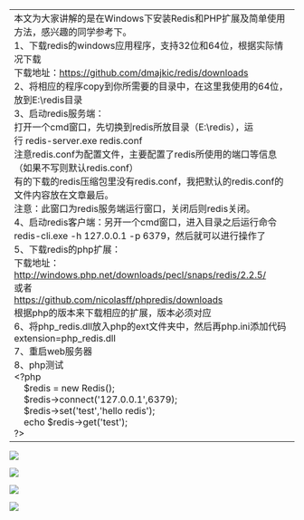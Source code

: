 |   |
| - |
| 本文为大家讲解的是在Windows下安装Redis和PHP扩展及简单使用方法，感兴趣的同学参考下。<br>1、下载redis的windows应用程序，支持32位和64位，根据实际情况下载<br>下载地址：https://github.com/dmajkic/redis/downloads<br>2、将相应的程序copy到你所需要的目录中，在这里我使用的64位，放到E:\\redis目录<br>3、启动redis服务端：<br>打开一个cmd窗口，先切换到redis所放目录（E:\\redis），运行 redis-server.exe redis.conf <br>注意redis.conf为配置文件，主要配置了redis所使用的端口等信息（如果不写则默认redis.conf）<br>有的下载的redis压缩包里没有redis.conf，我把默认的redis.conf的文件内容放在文章最后。<br>注意：此窗口为redis服务端运行窗口，关闭后则redis关闭。<br>4、启动redis客户端：另开一个cmd窗口，进入目录之后运行命令redis-cli.exe -h 127.0.0.1 -p 6379，然后就可以进行操作了<br>5、下载redis的php扩展：<br>下载地址：<br>http://windows.php.net/downloads/pecl/snaps/redis/2.2.5/<br>或者<br>https://github.com/nicolasff/phpredis/downloads<br>根据php的版本来下载相应的扩展，版本必须对应<br>6、将php\_redis.dll放入php的ext文件夹中，然后再php.ini添加代码extension=php\_redis.dll<br>7、重启web服务器<br>8、php测试<br>&lt;?php  <br>    $redis = new Redis();  <br>    $redis-&gt;connect('127.0.0.1',6379);  <br>    $redis-&gt;set('test','hello redis');  <br>    echo $redis-&gt;get('test');  <br>?&gt; |


![](https://gitee.com/hxc8/images8/raw/master/img/202407191111635.jpg)

![](https://gitee.com/hxc8/images8/raw/master/img/202407191112586.jpg)

![](https://gitee.com/hxc8/images8/raw/master/img/202407191112636.jpg)

![](https://gitee.com/hxc8/images8/raw/master/img/202407191112047.jpg)

